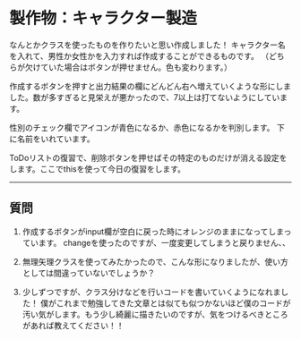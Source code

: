 # 製作物：キャラクター製造

なんとかクラスを使ったものを作りたいと思い作成しました！
キャラクター名を入れて、男性か女性かを入力すれば作成することができるものです。
（どちらが欠けていた場合はボタンが押せません。色も変わります。）

作成するボタンを押すと出力結果の欄にどんどん右へ増えていくような形にしました。数が多すぎると見栄えが悪かったので、7以上は打てないようにしています。

性別のチェック欄でアイコンが青色になるか、赤色になるかを判別します。
下に名前をいれています。

ToDoリストの復習で、削除ボタンを押せばその特定のものだけが消える設定をします。ここでthisを使って今日の復習をします。

___

## 質問

1. 作成するボタンがinput欄が空白に戻った時にオレンジのままになってしまっています。
changeを使ったのですが、一度変更してしまうと戻りません、、

2. 無理矢理クラスを使ってみたかったので、こんな形になりましたが、使い方としては間違っていないでしょうか？

3. 少しずつですが、クラス分けなどを行いコードを書いていくようになれました！
僕がこれまで勉強してきた文章とは似ても似つかないほど僕のコードが汚い気がします。もう少し綺麗に描きたいのですが、気をつけるべきところがあれば教えてください！！